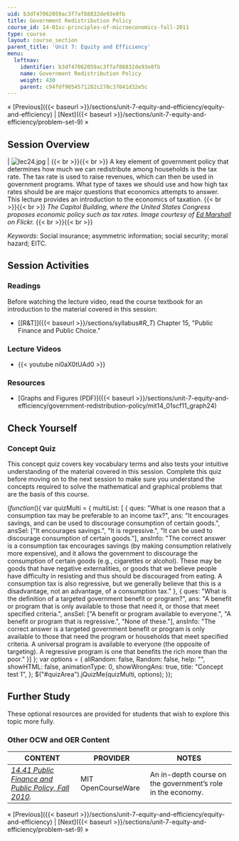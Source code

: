 ```yaml
---
uid: b3df47062059ac3f7af88832de93e0fb
title: Government Redistribution Policy
course_id: 14-01sc-principles-of-microeconomics-fall-2011
type: course
layout: course_section
parent_title: 'Unit 7: Equity and Efficiency'
menu:
  leftnav:
    identifier: b3df47062059ac3f7af88832de93e0fb
    name: Government Redistribution Policy
    weight: 430
    parent: c94fdf9054571202c278c37041d32e5c
---
```


« [Previous]({{< baseurl >}}/sections/unit-7-equity-and-efficiency/equity-and-efficiency) | [Next]({{< baseurl >}}/sections/unit-7-equity-and-efficiency/problem-set-9) »

Session Overview
----------------

| ![lec24.jpg](https://open-learning-course-data-production.s3.amazonaws.com/14-01sc-principles-of-microeconomics-fall-2011/b2a3f85a070fccc83d5dc972ba4a110f_lec24.jpg) |  {{< br >}}{{< br >}} A key element of government policy that determines how much we can redistribute among households is the tax rate. The tax rate is used to raise revenues, which can then be used in government programs. What type of taxes we should use and how high tax rates should be are major questions that economics attempts to answer. This lecture provides an introduction to the economics of taxation. {{< br >}}{{< br >}} _The Capitol Building, where the United States Congress proposes economic policy such as tax rates. Image courtesy of [Ed Marshall](http://www.flickr.com/photos/edward_marshall/4205363720/) on Flickr._ {{< br >}}{{< br >}}  

_Keywords_: Social insurance; asymmetric information; social security; moral hazard; EITC.

Session Activities
------------------

### Readings

Before watching the lecture video, read the course textbook for an introduction to the material covered in this session:

*   [\[R&T\]]({{< baseurl >}}/sections/syllabus#_R_T_) Chapter 15, "Public Finance and Public Choice."

### Lecture Videos

*   {{< youtube ni0aX0tUAd0 >}}

### Resources

*   [Graphs and Figures (PDF)]({{< baseurl >}}/sections/unit-7-equity-and-efficiency/government-redistribution-policy/mit14_01scf11_graph24)

Check Yourself
--------------

### Concept Quiz

This concept quiz covers key vocabulary terms and also tests your intuitive understanding of the material covered in this session. Complete this quiz before moving on to the next session to make sure you understand the concepts required to solve the mathematical and graphical problems that are the basis of this course.

$( function($){ var quizMulti = { multiList: \[ { ques: "What is one reason that a consumption tax may be preferable to an income tax?", ans: "It encourages savings, and can be used to discourage consumption of certain goods.", ansSel: \["It encourages savings.", "It is regressive.", "It can be used to discourage consumption of certain goods."\], ansInfo: "The correct answer is a consumption tax encourages savings (by making consumption relatively more expensive), and it allows the government to discourage the consumption of certain goods (e.g., cigarettes or alcohol). These may be goods that have negative externalities, or goods that we believe people have difficulty in resisting and thus should be discouraged from eating. A consumption tax is also regressive, but we generally believe that this is a disadvantage, not an advantage, of a consumption tax." }, { ques: "What is the definition of a targeted government benefit or program?", ans: "A benefit or program that is only available to those that need it, or those that meet specified criteria.", ansSel: \["A benefit or program available to everyone.", "A benefit or program that is regressive.", "None of these."\], ansInfo: "The correct answer is a targeted government benefit or program is only available to those that need the program or households that meet specified criteria. A universal program is available to everyone (the opposite of targeting). A regressive program is one that benefits the rich more than the poor." }\] }; var options = { allRandom: false, Random: false, help: "", showHTML: false, animationType: 0, showWrongAns: true, title: "Concept test 1", }; $("#quizArea").jQuizMe(quizMulti, options); });

Further Study
-------------

These optional resources are provided for students that wish to explore this topic more fully.

### Other OCW and OER Content

| CONTENT | PROVIDER | NOTES |
| --- | --- | --- |
| [_14.41 Public Finance and Public Policy, Fall 2010_](./resolveuid/37d715217b2945990d3adaa738b0ac57)_._ | MIT OpenCourseWare | An in-depth course on the government’s role in the economy. 

« [Previous]({{< baseurl >}}/sections/unit-7-equity-and-efficiency/equity-and-efficiency) | [Next]({{< baseurl >}}/sections/unit-7-equity-and-efficiency/problem-set-9) »
